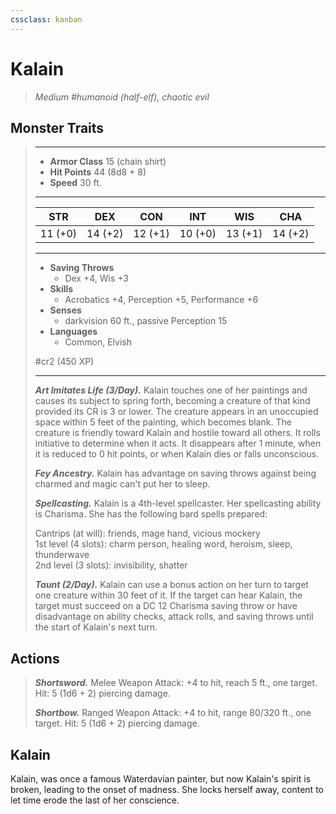 ```yaml
---
cssclass: kanban
---
```


# Kalain
>*Medium #humanoid (half-elf), chaotic evil*
## Monster Traits
>___
>- **Armor Class** 15 (chain shirt)
>- **Hit Points** 44 (8d8 + 8)
>- **Speed** 30 ft.
>___
>|STR|DEX|CON|INT|WIS|CHA|
>|:---:|:---:|:---:|:---:|:---:|:---:|
>|11 (+0)|14 (+2)|12 (+1)|10 (+0)|13 (+1)|14 (+2)|
>___
>- **Saving Throws**
>	 - Dex +4, Wis +3
>- **Skills**
>	 - Acrobatics +4, Perception +5, Performance +6
>- **Senses**
>	 - darkvision 60 ft., passive Perception 15
>- **Languages**
>	 - Common, Elvish
>
> #cr2 (450 XP)
>___
>***Art Imitates Life (3/Day).*** Kalain touches one of her paintings and causes its subject to spring forth, becoming a creature of that kind provided its CR is 3 or lower. The creature appears in an unoccupied space within 5 feet of the painting, which becomes blank. The creature is friendly toward Kalain and hostile toward all others. It rolls initiative to determine when it acts. It disappears after 1 minute, when it is reduced to 0 hit points, or when Kalain dies or falls unconscious.  
>
>***Fey Ancestry.*** Kalain has advantage on saving throws against being charmed and magic can't put her to sleep.  
>
>***Spellcasting.*** Kalain is a 4th-level spellcaster. Her spellcasting ability is Charisma. She has the following bard spells prepared:  
>
>Cantrips (at will): friends, mage hand, vicious mockery  
>1st level (4 slots): charm person, healing word, heroism, sleep, thunderwave  
>2nd level (3 slots): invisibility, shatter  
>
>
>***Taunt (2/Day).*** Kalain can use a bonus action on her turn to target one creature within 30 feet of it. If the target can hear Kalain, the target must succeed on a DC 12 Charisma saving throw or have disadvantage on ability checks, attack rolls, and saving throws until the start of Kalain's next turn.  
>
## Actions
>***Shortsword.*** Melee Weapon Attack: +4 to hit, reach 5 ft., one target. Hit: 5 (1d6 + 2) piercing damage.  
>
>***Shortbow.*** Ranged Weapon Attack: +4 to hit, range 80/320 ft., one target. Hit: 5 (1d6 + 2) piercing damage.
## Kalain
Kalain, was once a famous Waterdavian painter, but now Kalain's spirit is broken, leading to the onset of madness. She locks herself away, content to let time erode the last of her conscience.